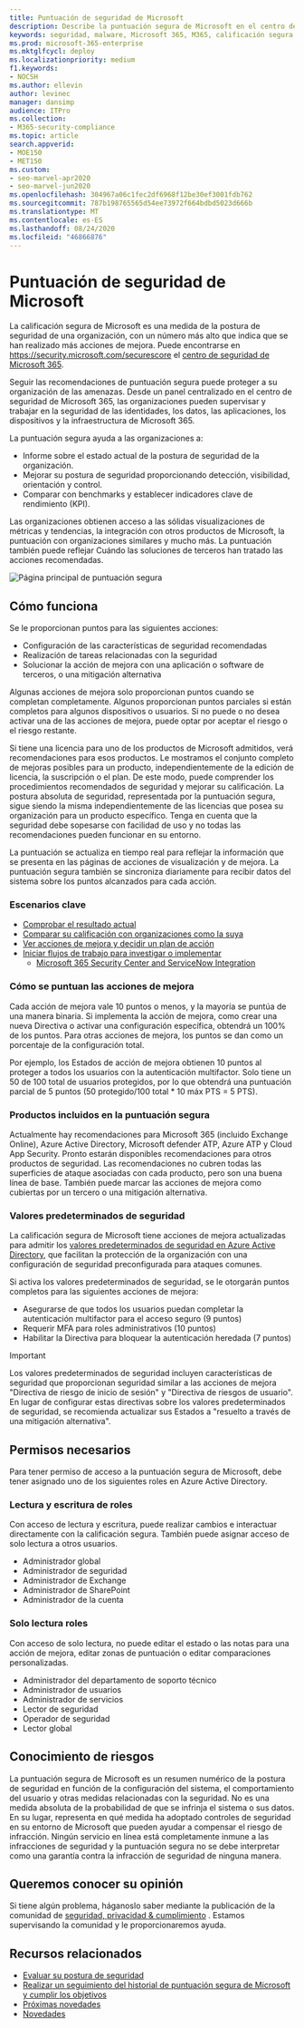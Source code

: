 ```yaml
---
title: Puntuación de seguridad de Microsoft
description: Describe la puntuación segura de Microsoft en el centro de seguridad 365 de Microsoft, cómo mejorar su postura de seguridad y qué administradores de seguridad pueden esperar.
keywords: seguridad, malware, Microsoft 365, M365, calificación segura, centro de seguridad, acciones de mejora
ms.prod: microsoft-365-enterprise
ms.mktglfcycl: deploy
ms.localizationpriority: medium
f1.keywords:
- NOCSH
ms.author: ellevin
author: levinec
manager: dansimp
audience: ITPro
ms.collection:
- M365-security-compliance
ms.topic: article
search.appverid:
- MOE150
- MET150
ms.custom:
- seo-marvel-apr2020
- seo-marvel-jun2020
ms.openlocfilehash: 304967a06c1fec2df6968f12be30ef3001fdb762
ms.sourcegitcommit: 787b198765565d54ee73972f664bdbd5023d666b
ms.translationtype: MT
ms.contentlocale: es-ES
ms.lasthandoff: 08/24/2020
ms.locfileid: "46866876"
---
```

# <a name="microsoft-secure-score"></a>Puntuación de seguridad de Microsoft

La calificación segura de Microsoft es una medida de la postura de seguridad de una organización, con un número más alto que indica que se han realizado más acciones de mejora. Puede encontrarse en https://security.microsoft.com/securescore el [centro de seguridad de Microsoft 365](overview-security-center.md).

Seguir las recomendaciones de puntuación segura puede proteger a su organización de las amenazas. Desde un panel centralizado en el centro de seguridad de Microsoft 365, las organizaciones pueden supervisar y trabajar en la seguridad de las identidades, los datos, las aplicaciones, los dispositivos y la infraestructura de Microsoft 365.

La puntuación segura ayuda a las organizaciones a:  

* Informe sobre el estado actual de la postura de seguridad de la organización.
* Mejorar su postura de seguridad proporcionando detección, visibilidad, orientación y control.  
* Comparar con benchmarks y establecer indicadores clave de rendimiento (KPI).

Las organizaciones obtienen acceso a las sólidas visualizaciones de métricas y tendencias, la integración con otros productos de Microsoft, la puntuación con organizaciones similares y mucho más. La puntuación también puede reflejar Cuándo las soluciones de terceros han tratado las acciones recomendadas.

![Página principal de puntuación segura](../../media/secure-score/secure-score-homepage-new.png)

## <a name="how-it-works"></a>Cómo funciona

Se le proporcionan puntos para las siguientes acciones:

- Configuración de las características de seguridad recomendadas
- Realización de tareas relacionadas con la seguridad
- Solucionar la acción de mejora con una aplicación o software de terceros, o una mitigación alternativa

Algunas acciones de mejora solo proporcionan puntos cuando se completan completamente. Algunos proporcionan puntos parciales si están completos para algunos dispositivos o usuarios. Si no puede o no desea activar una de las acciones de mejora, puede optar por aceptar el riesgo o el riesgo restante.

Si tiene una licencia para uno de los productos de Microsoft admitidos, verá recomendaciones para esos productos. Le mostramos el conjunto completo de mejoras posibles para un producto, independientemente de la edición de licencia, la suscripción o el plan. De este modo, puede comprender los procedimientos recomendados de seguridad y mejorar su calificación. La postura absoluta de seguridad, representada por la puntuación segura, sigue siendo la misma independientemente de las licencias que posea su organización para un producto específico. Tenga en cuenta que la seguridad debe sopesarse con facilidad de uso y no todas las recomendaciones pueden funcionar en su entorno.

La puntuación se actualiza en tiempo real para reflejar la información que se presenta en las páginas de acciones de visualización y de mejora. La puntuación segura también se sincroniza diariamente para recibir datos del sistema sobre los puntos alcanzados para cada acción.

### <a name="key-scenarios"></a>Escenarios clave

- [Comprobar el resultado actual](microsoft-secure-score-improvement-actions.md#check-your-current-score)
- [Comparar su calificación con organizaciones como la suya](microsoft-secure-score-history-metrics-trends.md#compare-your-score-to-organizations-like-yours)
- [Ver acciones de mejora y decidir un plan de acción](microsoft-secure-score-improvement-actions.md#take-action-to-improve-your-score)
- [Iniciar flujos de trabajo para investigar o implementar](microsoft-secure-score-improvement-actions.md#view-improvement-action-details)
    - [Microsoft 365 Security Center and ServiceNow Integration](tickets-security-center.md)

### <a name="how-improvement-actions-are-scored"></a>Cómo se puntuan las acciones de mejora

Cada acción de mejora vale 10 puntos o menos, y la mayoría se puntúa de una manera binaria. Si implementa la acción de mejora, como crear una nueva Directiva o activar una configuración específica, obtendrá un 100% de los puntos. Para otras acciones de mejora, los puntos se dan como un porcentaje de la configuración total.

Por ejemplo, los Estados de acción de mejora obtienen 10 puntos al proteger a todos los usuarios con la autenticación multifactor. Solo tiene un 50 de 100 total de usuarios protegidos, por lo que obtendrá una puntuación parcial de 5 puntos (50 protegido/100 total * 10 máx PTS = 5 PTS).

### <a name="products-included-in-secure-score"></a>Productos incluidos en la puntuación segura

Actualmente hay recomendaciones para Microsoft 365 (incluido Exchange Online), Azure Active Directory, Microsoft defender ATP, Azure ATP y Cloud App Security. Pronto estarán disponibles recomendaciones para otros productos de seguridad. Las recomendaciones no cubren todas las superficies de ataque asociadas con cada producto, pero son una buena línea de base. También puede marcar las acciones de mejora como cubiertas por un tercero o una mitigación alternativa.

### <a name="security-defaults"></a>Valores predeterminados de seguridad

La calificación segura de Microsoft tiene acciones de mejora actualizadas para admitir los [valores predeterminados de seguridad en Azure Active Directory](https://docs.microsoft.com/azure/active-directory/fundamentals/concept-fundamentals-security-defaults), que facilitan la protección de la organización con una configuración de seguridad preconfigurada para ataques comunes.

Si activa los valores predeterminados de seguridad, se le otorgarán puntos completos para las siguientes acciones de mejora:

- Asegurarse de que todos los usuarios puedan completar la autenticación multifactor para el acceso seguro (9 puntos)
- Requerir MFA para roles administrativos (10 puntos)
- Habilitar la Directiva para bloquear la autenticación heredada (7 puntos)

>[!IMPORTANT]
>Los valores predeterminados de seguridad incluyen características de seguridad que proporcionan seguridad similar a las acciones de mejora "Directiva de riesgo de inicio de sesión" y "Directiva de riesgos de usuario". En lugar de configurar estas directivas sobre los valores predeterminados de seguridad, se recomienda actualizar sus Estados a "resuelto a través de una mitigación alternativa".

## <a name="required-permissions"></a>Permisos necesarios

Para tener permiso de acceso a la puntuación segura de Microsoft, debe tener asignado uno de los siguientes roles en Azure Active Directory.

### <a name="read-and-write-roles"></a>Lectura y escritura de roles

Con acceso de lectura y escritura, puede realizar cambios e interactuar directamente con la calificación segura. También puede asignar acceso de solo lectura a otros usuarios.

* Administrador global
* Administrador de seguridad
* Administrador de Exchange
* Administrador de SharePoint
* Administrador de la cuenta

### <a name="read-only-roles"></a>Solo lectura roles

Con acceso de solo lectura, no puede editar el estado o las notas para una acción de mejora, editar zonas de puntuación o editar comparaciones personalizadas.

* Administrador del departamento de soporto técnico
* Administrador de usuarios
* Administrador de servicios
* Lector de seguridad
* Operador de seguridad
* Lector global

## <a name="risk-awareness"></a>Conocimiento de riesgos

La puntuación segura de Microsoft es un resumen numérico de la postura de seguridad en función de la configuración del sistema, el comportamiento del usuario y otras medidas relacionadas con la seguridad. No es una medida absoluta de la probabilidad de que se infrinja el sistema o sus datos. En su lugar, representa en qué medida ha adoptado controles de seguridad en su entorno de Microsoft que pueden ayudar a compensar el riesgo de infracción. Ningún servicio en línea está completamente inmune a las infracciones de seguridad y la puntuación segura no se debe interpretar como una garantía contra la infracción de seguridad de ninguna manera.

## <a name="we-want-to-hear-from-you"></a>Queremos conocer su opinión

Si tiene algún problema, háganoslo saber mediante la publicación de la comunidad de [seguridad, privacidad & cumplimiento](https://techcommunity.microsoft.com/t5/Security-Privacy-Compliance/bd-p/security_privacy) . Estamos supervisando la comunidad y le proporcionaremos ayuda.

## <a name="related-resources"></a>Recursos relacionados

- [Evaluar su postura de seguridad](microsoft-secure-score-improvement-actions.md)
- [Realizar un seguimiento del historial de puntuación segura de Microsoft y cumplir los objetivos](microsoft-secure-score-history-metrics-trends.md)
- [Próximas novedades](microsoft-secure-score-whats-coming.md)
- [Novedades](microsoft-secure-score-whats-new.md)
